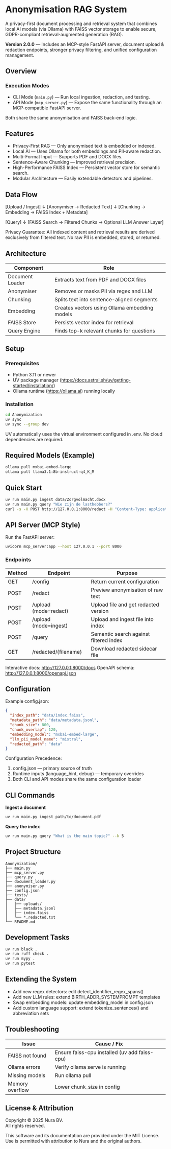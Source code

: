 # Anonymisation RAG System

A privacy-first document processing and retrieval system that combines local AI models (via Ollama) with FAISS vector storage to enable secure, GDPR-compliant retrieval-augmented generation (RAG).

**Version 2.0.0** — Includes an MCP-style FastAPI server, document upload & redaction endpoints, stronger privacy filtering, and unified configuration management.

## Overview

### Execution Modes

- CLI Mode (`main.py`) — Run local ingestion, redaction, and testing.
- API Mode (`mcp_server.py`) — Expose the same functionality through an MCP-compatible FastAPI server.

Both share the same anonymisation and FAISS back-end logic.

## Features

- Privacy-First RAG — Only anonymised text is embedded or indexed.
- Local AI — Uses Ollama for both embeddings and PII-aware redaction.
- Multi-Format Input — Supports PDF and DOCX files.
- Sentence-Aware Chunking — Improved retrieval precision.
- High-Performance FAISS Index — Persistent vector store for semantic search.
- Modular Architecture — Easily extendable detectors and pipelines.

## Data Flow

[Upload / Ingest]
      ↓
[Anonymiser → Redacted Text]
      ↓
[Chunking → Embedding → FAISS Index + Metadata]

[Query]
      ↓
[FAISS Search → Filtered Chunks → Optional LLM Answer Layer]

Privacy Guarantee: All indexed content and retrieval results are derived exclusively from filtered text.
No raw PII is embedded, stored, or returned.

## Architecture

| Component | Role |
|------------|-------|
| Document Loader | Extracts text from PDF and DOCX files |
| Anonymiser | Removes or masks PII via regex and LLM |
| Chunking | Splits text into sentence-aligned segments |
| Embedding | Creates vectors using Ollama embedding models |
| FAISS Store | Persists vector index for retrieval |
| Query Engine | Finds top-k relevant chunks for questions |

## Setup

### Prerequisites
- Python 3.11 or newer
- UV package manager (https://docs.astral.sh/uv/getting-started/installation/)
- Ollama runtime (https://ollama.ai) running locally

### Installation

```bash
cd Anonymization
uv sync
uv sync --group dev
```

UV automatically uses the virtual environment configured in .env. No cloud dependencies are required.

## Required Models (Example)

```bash
ollama pull mxbai-embed-large
ollama pull llama3.1:8b-instruct-q4_K_M
```

## Quick Start

```bash
uv run main.py ingest data/Zorgvolmacht.docx
uv run main.py query "Wie zijn de lasthebbers?"
curl -s -X POST http://127.0.0.1:8000/redact -H "Content-Type: application/json" -d '{"text":"De heer Carlo Schupp, geboren te Brussel op 2 mei 1980.","language_hint":"nl"}' | jq -r .filtered_preview
```

## API Server (MCP Style)

Run the FastAPI server:

```bash
uvicorn mcp_server:app --host 127.0.0.1 --port 8000
```

### Endpoints

| Method | Endpoint | Purpose |
|---------|-----------|---------|
| GET | /config | Return current configuration |
| POST | /redact | Preview anonymisation of raw text |
| POST | /upload (mode=redact) | Upload file and get redacted version |
| POST | /upload (mode=ingest) | Upload and ingest file into index |
| POST | /query | Semantic search against filtered index |
| GET | /redacted/{filename} | Download redacted sidecar file |

Interactive docs: http://127.0.0.1:8000/docs
OpenAPI schema: http://127.0.0.1:8000/openapi.json

## Configuration

Example config.json:

```json
{
  "index_path": "data/index.faiss",
  "metadata_path": "data/metadata.jsonl",
  "chunk_size": 800,
  "chunk_overlap": 120,
  "embedding_model": "mxbai-embed-large",
  "llm_pii_model_name": "mistral",
  "redacted_path": "data"
}
```

Configuration Precedence:
1. config.json — primary source of truth
2. Runtime inputs (language_hint, debug) — temporary overrides
3. Both CLI and API modes share the same configuration loader

## CLI Commands

**Ingest a document**
```bash
uv run main.py ingest path/to/document.pdf
```

**Query the index**
```bash
uv run main.py query "What is the main topic?" --k 5
```

## Project Structure

```
Anonymization/
├── main.py
├── mcp_server.py
├── query.py
├── document_loader.py
├── anonymiser.py
├── config.json
├── tests/
├── data/
│   ├── uploads/
│   ├── metadata.jsonl
│   ├── index.faiss
│   └── *.redacted.txt
└── README.md
```

## Development Tasks

```bash
uv run black .
uv run ruff check .
uv run mypy .
uv run pytest
```

## Extending the System

- Add new regex detectors: edit detect_identifier_regex_spans()
- Add new LLM rules: extend BIRTH_ADDR_SYSTEMPROMPT templates
- Swap embedding models: update embedding_model in config.json
- Add custom language support: extend tokenize_sentences() and abbreviation sets

## Troubleshooting

| Issue | Cause / Fix |
|--------|-------------|
| FAISS not found | Ensure faiss-cpu installed (uv add faiss-cpu) |
| Ollama errors | Verify ollama serve is running |
| Missing models | Run ollama pull <model> |
| Memory overflow | Lower chunk_size in config |

## License & Attribution

Copyright © 2025 Nura BV.  
All rights reserved.  

This software and its documentation are provided under the MIT License.  
Use is permitted with attribution to Nura and the original authors.  

